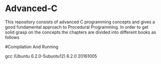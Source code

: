 # Advanced-C
This repository consists of advanced C programming concepts and gives a good fundamental approach to Procedural Programming.
In order to get solid grasp on the concepts the chapters are divided into different books as follows 


#Compilation And Running

gcc (Ubuntu 6.2.0-5ubuntu12) 6.2.0 20161005
